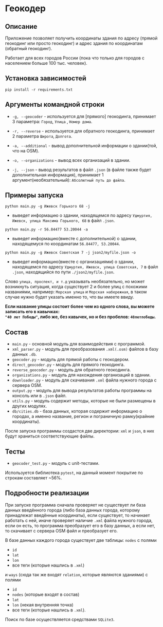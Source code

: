 # Геокодер

## Описание

Приложение позволяет получить координаты здания по адресу (прямой геокодинг или просто геокодинг) и адрес здания по
координатам (обратный геокодинг).

Работает для всех городов России (пока что только для городов с населением больше 100 тыс. человек).

## Установка зависимостей

```pip install -r requirements.txt```

## Аргументы командной строки

- ```-g, --geocoder``` - используется для [прямого] геокодинга, принимает 3 параметра: ```Город```, ```Улица```
  , ```Номер дома```.

- ```-r, --reverse``` - используется для обратного геокодинга, принимает 2 параметра ```Широта```, ```Долгота```.

- ```-a, --additional``` - вывод дополнительной информации о здании(той, что на OSM).

- ```-o, --organizations``` - вывод всех организаций в здании.

- ```-j, --json``` - вывод результатов в файл ```.json``` (в файле также будет дополнительная информация), принимает 1
  аргумент(необязательный): ```Абсолютный путь до файла```.

## Примеры запуска

```python main.py -g Ижевск Горького 68 -j```

- выведет информацию о здании, находящемся по адресу ```Удмуртия, Ижевск, улица Максима Горького, 68``` в
  файл ```.json```.

```python main.py -r 56.84477 53.20044 -a```

- выведет информацию(вместе с дополнительной) о здании, находящемуся по координатам ```56.84477, 53.20044```.

```python main.py -g Ижевск Советская 7 -j json2/myfile.json -o```

- выведет информацию(вместе с организациями) о здании, находящемся по адресу ```Удмуртия, Ижевск, улица Советская, 7```
  в файл ```.json```, находящийся по пути ```./json2/myfile.json```.

Слово ```улица, проспект, и т.д``` указывать необязательно, но может возникнуть ситуация, когда существует 2 и более
улиц с похожими названиями, например: ```Морская улица``` и ```Морская набережная```, в таком случае нужно будет указать
именно то, что вы имеете ввиду.

__Если название улицы состоит более чем из одного слова, вы можете записать его в кавычках:  
```"40 лет Победы"```, либо же, без кавычек, но и без пробелов: ```40летпобеды```.__

## Состав

- ```main.py``` - основной модуль для взаимодействия с программой.
- ```xml_parser.py``` - модуль для преобразования ```.xml(.osm)``` файлов в базу данных ```.db```.
- ```geocoder.py``` - модуль для прямой работы с геокодером.
- ```direct_geocoder.py``` - модуль для прямого геокодинга.
- ```reverse_geocoder.py``` - модуль для обратного геокодинга.
- ```organizations.py``` - модуль для нахождения организаций в здании.
- ```downloader.py``` - модуль для скачивания ```.xml``` файла нужного города с сервера OSM.
- ```output.py``` - модуль для вывода результатов работы программы на консоль или в ```.json``` файл.
- ```utils.py``` - модуль содержит методы, которые не были размещены в других модулях.
- ```db/cities.db``` - база данных, которая содержит информацию о городах, а именно название, регион и пограничную
  рамку(крайние координаты).

После запуска программы создастся две директории: ```xml``` и ```json```, в них будут храниться соответствующие файлы.

## Тесты

- ```geocoder_test.py``` - модуль с unit-тестами.

Используется библиотека ```pytest```, на данный момент покрытие по строкам составляет ~56%.

## Подробности реализации

При запуске программа сначала проверяет не существует ли база данных введённого города (либо база данных города,
которому принадлежат введённые координаты), если существует, то начинает работать с ней, иначе проверяет
наличие ```.xml``` файла нужного города, если он есть, то программа преобразует его в базу данных, а если нет, то
скачивает с сервера OSM файл и преобразует его.

В базе данных каждого города существует две таблицы: ```nodes``` с полями

- ```id```
- ```lat```
- ```lon```
- все теги (которые нашлись в ```.xml```)

и ```ways``` (сюда так же входят ```relation```, которые являются зданиями) с полями

- ```id```
- ```nodes``` (которые входят в состав)
- ```lat```
- ```lon``` (некая внутренняя точка)
- все теги (которые нашлись в ```.xml```).

Поиск по базе осуществляется средствами ```SQLite3```.
